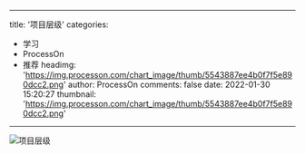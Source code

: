 
---
title: '项目层级'
categories: 
 - 学习
 - ProcessOn
 - 推荐
headimg: 'https://img.processon.com/chart_image/thumb/5543887ee4b0f7f5e890dcc2.png'
author: ProcessOn
comments: false
date: 2022-01-30 15:20:27
thumbnail: 'https://img.processon.com/chart_image/thumb/5543887ee4b0f7f5e890dcc2.png'
---

<div>   
<img class="thumb" alt="项目层级" src="https://img.processon.com/chart_image/thumb/5543887ee4b0f7f5e890dcc2.png" referrerpolicy="no-referrer">
<p></p>  
</div>
            